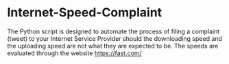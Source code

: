 # Internet-Speed-Complaint

The Python script is designed to automate the process of filing a complaint (tweet) to your Internet Service Provider should the downloading speed and the uploading speed are not what they are expected to be. The speeds are evaluated through the website https://fast.com/
